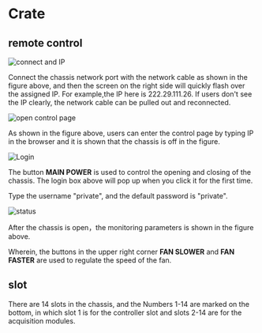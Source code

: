 <!-- Crate.md --- 
;; 
;; Description: 
;; Author: Hongyi Wu(吴鸿毅)
;; Email: wuhongyi@qq.com 
;; Created: 六 11月  3 19:50:39 2018 (+0800)
;; Last-Updated: 日 5月 19 21:48:33 2019 (+0800)
;;           By: Hongyi Wu(吴鸿毅)
;;     Update #: 4
;; URL: http://wuhongyi.cn -->

# Crate

<!-- toc -->

## remote control

![connect and IP](/img/cratenet0.png)

Connect the chassis network port with the network cable as shown in the figure above, and then the screen on the right side will quickly flash over the assigned IP. For example,the IP here is 222.29.111.26. If users don't see the IP clearly, the network cable can be pulled out and reconnected.

![open control page](/img/cratenet1.png)

As shown in the figure above, users can enter the control page by typing IP in the browser and it is shown that the chassis is off in the figure.


![Login](/img/cratenet2.png)

The button **MAIN POWER** is used to control the opening and closing of the chassis. The login box above will pop up when you click it for the first time.


Type the username "private", and the default password is "private".


![status](/img/cratenet3.png)

After the chassis is open，the monitoring parameters is shown in the figure above.


Wherein, the buttons in the upper right corner **FAN SLOWER** and **FAN FASTER** are used to regulate the speed of the fan.



## slot

There are 14 slots in the chassis, and the Numbers 1-14 are marked on the bottom, in which slot 1 is for the controller slot and slots 2-14 are for the acquisition modules.



<!-- Crate.md ends here -->
